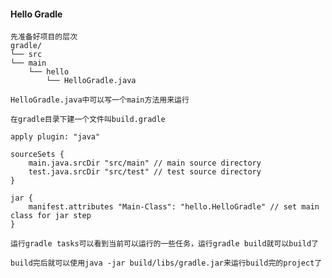 
#### Hello Gradle

	先准备好项目的层次
	gradle/
	└── src
    └── main
        └── hello
            └── HelloGradle.java
            
    HelloGradle.java中可以写一个main方法用来运行
    
    在gradle目录下建一个文件叫build.gradle
    
    apply plugin: "java"

	sourceSets {
		main.java.srcDir "src/main" // main source directory
		test.java.srcDir "src/test" // test source directory
	}

	jar {
		manifest.attributes "Main-Class": "hello.HelloGradle" // set main class for jar step
	}
	
	运行gradle tasks可以看到当前可以运行的一些任务，运行gradle build就可以build了
	
	build完后就可以使用java -jar build/libs/gradle.jar来运行build完的project了
	
